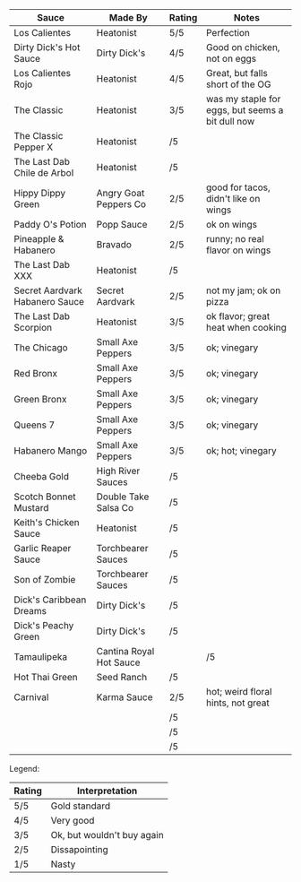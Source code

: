 | Sauce | Made By | Rating | Notes |
|-------|---------|--------|-------|
| Los Calientes | Heatonist | 5/5 | Perfection |
| Dirty Dick's Hot Sauce | Dirty Dick's | 4/5 | Good on chicken, not on eggs |
| Los Calientes Rojo | Heatonist | 4/5 | Great, but falls short of the OG |
| The Classic | Heatonist | 3/5 | was my staple for eggs, but seems a bit dull now|
| The Classic Pepper X | Heatonist | /5 | |
| The Last Dab Chile de Arbol | Heatonist | /5 | |
| Hippy Dippy Green | Angry Goat Peppers Co | 2/5 | good for tacos, didn't like on wings |
| Paddy O's Potion | Popp Sauce | 2/5 | ok on wings |
| Pineapple & Habanero | Bravado | 2/5 | runny; no real flavor on wings |
| The Last Dab XXX | Heatonist | /5 | |
| Secret Aardvark Habanero Sauce | Secret Aardvark | 2/5 | not my jam; ok on pizza |
| The Last Dab Scorpion | Heatonist | 3/5 | ok flavor; great heat when cooking |
| The Chicago | Small Axe Peppers | 3/5 | ok; vinegary |
| Red Bronx | Small Axe Peppers | 3/5 | ok; vinegary |
| Green Bronx | Small Axe Peppers | 3/5 | ok; vinegary |
| Queens 7 | Small Axe Peppers | 3/5 | ok; vinegary |
| Habanero Mango | Small Axe Peppers | 3/5 | ok; hot; vinegary |
| Cheeba Gold | High River Sauces | /5 | |
| Scotch Bonnet Mustard | Double Take Salsa Co | /5 | |
| Keith's Chicken Sauce | Heatonist | /5 | |
| Garlic Reaper Sauce | Torchbearer Sauces | /5 | |
| Son of Zombie | Torchbearer Sauces | /5 | |
| Dick's Caribbean Dreams | Dirty Dick's | /5 | | 
| Dick's Peachy Green | Dirty Dick's | /5 | 
| Tamaulipeka |Cantina Royal Hot Sauce | | /5 | |
| Hot Thai Green | Seed Ranch | /5 | |
| Carnival | Karma Sauce | 2/5 | hot; weird floral hints, not great |
| | | /5 | |
| | | /5 | |
| | | /5 | |

Legend: 

| Rating | Interpretation |
|--------|----------------|
| 5/5 | Gold standard |
| 4/5 | Very good |
| 3/5 | Ok, but wouldn't buy again |
| 2/5 | Dissapointing |
| 1/5 | Nasty |
